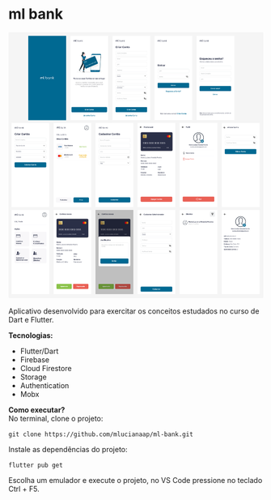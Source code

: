 # ml bank
![Preview-Screens](https://github.com/mlucianaap/ml-bank/blob/main/app.png)

Aplicativo desenvolvido para exercitar os conceitos estudados no curso de Dart e Flutter. 

**Tecnologias:**
- Flutter/Dart
- Firebase
- Cloud Firestore
- Storage
- Authentication
- Mobx

**Como executar?**<br>
No terminal, clone o projeto:
```console
git clone https://github.com/mlucianaap/ml-bank.git
```

Instale as dependências do projeto:
```console
flutter pub get
```

Escolha um emulador e execute o projeto, no VS Code pressione no teclado Ctrl + F5.
